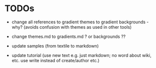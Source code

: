 # TODOs

- change all references to gradient themes to
  gradient backgrounds  - why? (avoids confusion with themes as used in other tools)

- change themes.md to gradients.md ? or backgrounds ??

- update samples (from textile to markdown)

- update tutorial (use new text e.g. just markdown; no word about wiki, etc. use write instead of create/author etc.)


